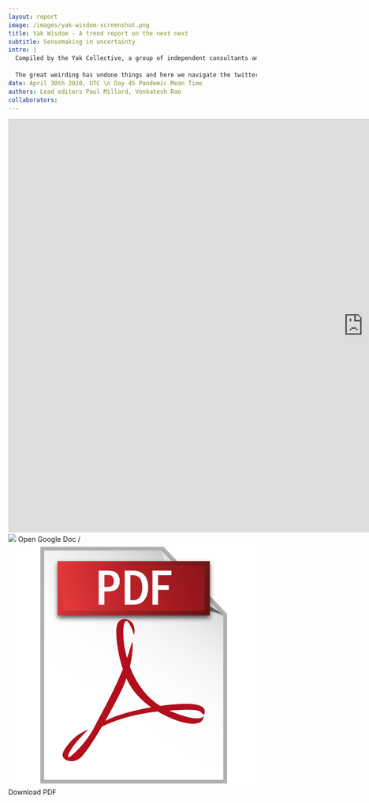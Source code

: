 ```yaml
---
layout: report
image: /images/yak-wisdom-screenshot.png
title: Yak Wisdom - A trend report on the next next
subtitle: Sensemaking in uncertainty
intro: |
  Compiled by the Yak Collective, a group of independent consultants and gig workers taking the new normal approach to trends and insights - threading the needle on sensemaking in times of uncertainty.
  
  The great weirding has undone things and here we navigate the twitter wisdom that independents have a keen sense for.
date: April 30th 2020, UTC \n Day 45 Pandemic Mean Time
authors: Lead editors Paul Millard, Venkatesh Rao
collaborators:
---
```


<iframe class="report" src="https://docs.google.com/presentation/d/e/2PACX-1vQVPxtYAPGiM8KIhygNiwV9yDhydkb5p0_2y_LHB4FRoiNSrnxEAjSZipYaxSeQp9hwxU4CTZEUHC24/embed?start=false&loop=false&delayms=60000" frameborder="0" width="1440" height="839" allowfullscreen="true" mozallowfullscreen="true" webkitallowfullscreen="true"></iframe>


<div class="reportlinks">
<img class="h1" src="https://ssl.gstatic.com/docs/presentations/images/favicon5.ico"> Open Google Doc / <img class="h1" src="/images/pdf.png"> Download PDF
</div>
